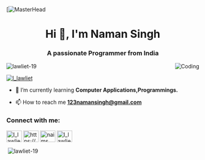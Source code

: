 [![MasterHead](https://1.bp.blogspot.com/-gu5z4t7QXkw/Xd8bEk6gVxI/AAAAAAAANhQ/jXlVfYNQbOw3Uj4zsxT3fqT5jdrZP4FFQCLcBGAsYHQ/s1600/2000_600px.gif)
<h1 align="center">Hi 👋, I'm Naman Singh</h1>
<h3 align="center">A passionate Programmer from India</h3>
<img align="right" alt="Coding" width"400" src="https://64.media.tumblr.com/75ece82fb7c8496935e3d7a01b98d4aa/tumblr_n94f0b2VLH1t2srs7o2_500.gifv"

<p align="left"> <img src="https://komarev.com/ghpvc/?username=lawliet-19&label=Profile%20views&color=0e75b6&style=flat" alt="lawliet-19" /> </p>

<p align="left"> <a href="https://twitter.com/l_lawliet" target="blank"><img src="https://img.shields.io/twitter/follow/l_lawliet?logo=twitter&style=for-the-badge" alt="l_lawliet" /></a> </p>

- 🌱 I’m currently learning **Computer Applications,Programmings.**

- 📫 How to reach me **123namansingh@gmail.com**

<h3 align="left">Connect with me:</h3>
<p align="left">
<a href="https://twitter.com/l_lawliet" target="blank"><img align="center" src="https://raw.githubusercontent.com/rahuldkjain/github-profile-readme-generator/master/src/images/icons/Social/twitter.svg" alt="l_lawliet" height="30" width="40" /></a>
<a href="https://linkedin.com/in/https://www.linkedin.com/in/naman-singh-210300243" target="blank"><img align="center" src="https://raw.githubusercontent.com/rahuldkjain/github-profile-readme-generator/master/src/images/icons/Social/linked-in-alt.svg" alt="https://www.linkedin.com/in/naman-singh-210300243" height="30" width="40" /></a>
<a href="https://fb.com/naims thakur" target="blank"><img align="center" src="https://raw.githubusercontent.com/rahuldkjain/github-profile-readme-generator/master/src/images/icons/Social/facebook.svg" alt="naims thakur" height="30" width="40" /></a>
<a href="https://instagram.com/l_lawliet_19" target="blank"><img align="center" src="https://raw.githubusercontent.com/rahuldkjain/github-profile-readme-generator/master/src/images/icons/Social/instagram.svg" alt="l_lawliet_19" height="30" width="40" /></a>
</p>

<p>&nbsp;<img align="center" src="https://github-readme-stats.vercel.app/api?username=lawliet-19&show_icons=true&locale=en" alt="lawliet-19" /></p>
